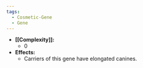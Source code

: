 ```yaml
---
tags:
  - Cosmetic-Gene
  - Gene
---
```

- **[[Complexity]]:**
	- 0
- **Effects:**
	- Carriers of this gene have elongated canines.